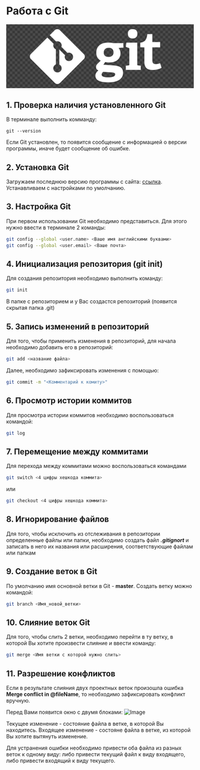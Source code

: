 # Работа с Git

![Image](GitLogo.png)

## 1. Проверка наличия установленного Git
В терминале выполнить комманду: 
```
git --version
```
Если Git установлен, то появится сообщение с информацией о версии программы, иначе будет сообщение об ошибке.

## 2. Установка Git 
Загружаем последнюю версию программы с сайта: [ссылка](https://git-scm.com/download/).
Устанавливаем c настройками по умолчанию.

## 3. Настройка Git
При первом использовании Git необходимо представиться. Для этого нужно ввести в терминале 2 команды:
```bash
git config --global <user.name> <Ваше имя английскими буквами>
git config --global <user.email> <Ваше почта>
```

## 4. Инициализация репозитория (git init)
Для создания репозитория необходимо выполнить команду: 
```BASH
git init
```
В папке с репозиторием и у Вас создастся репозиторий (появится скрытая папка .git)

## 5. Запись изменений в репозиторий
Для того, чтобы применить изменения в репозиторий, для начала необходимо добавить его в репозиторий:
```bash
git add <название файла>
```
Далее, необходимо зафиксировать изменения с помощью:
```bash
git commit -m "<Комментарий к комиту>"
```

## 6. Просмотр истории коммитов 
Для просмотра истории коммитов необходимо воспользоваться командой:
```bash
git log
```
## 7. Перемещение между коммитами 
Для перехода между коммитами можно воспользоваться командами
```bash
git switch <4 цифры хешкода коммита>
```
или 
```bash
git сheckout <4 цифры хешкода коммита>
```

## 8. Игнорирование файлов
Для того, чтобы исключить из отслеживания в репозитории определенные файлы или папки, необходимо создать файл ***.gitignort*** и записать в него их названия или расширения, соответствующие файлам или папкам

## 9. Создание веток в Git
По умолчанию имя основной ветки  в Git - **master**.
Создать ветку можно командой:
```bash
git branch <Имя_новой_ветки>
```

## 10. Слияние веток Git
Для того, чтобы слить 2 ветки, необходимо перейти в ту ветку, в которой Вы хотите произвести слияние и ввести команду:
```bash
git merge <Имя ветки с которой нужно слить>
```

## 11. Разрешение конфликтов
Если в результате слияния двух проектных веток произошла ошибка **Merge conflict in @fileName**, то необходимо зафиксировать конфликт вручную.

Перед Вами появится окно с двумя блоками:
![Image](Ex.jpg)

Текущее изменение - состояние файла в ветке, в которой Вы находитесь.
Входящее изменение - состояне файла в ветке, из которой Вы хотите вытянуть изменение.

Для устранения ошибки необходимо привести оба файла из разных веток к одному виду: либо привести текущий файл к виду входящего, либо привести входящий к виду текущего.

